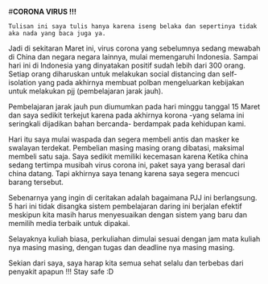 #__CORONA VIRUS !!!__

    Tulisan ini saya tulis hanya karena iseng belaka dan sepertinya tidak aka nada yang baca juga ya. 

Jadi di sekitaran Maret ini, virus corona yang sebelumnya sedang mewabah di China dan negara negara lainnya, mulai memengaruhi Indonesia. Sampai hari ini di Indonesia yang dinyatakan positif sudah lebih dari 300 orang.  Setiap orang diharuskan untuk melakukan social distancing   dan self-isolation  yang pada akhirnya membuat polban mengeluarkan kebijakan untuk melakukan pjj (pembelajaran jarak jauh).

Pembelajaran jarak jauh pun diumumkan pada hari minggu tanggal 15 Maret dan saya sedikit terkejut karena pada akhirnya korona -yang selama ini seringkali dijadikan bahan bercanda- berdampak pada kehidupan kami. 

Hari itu saya mulai waspada dan segera membeli antis dan masker ke swalayan terdekat. Pembelian masing masing orang dibatasi, maksimal membeli satu saja. Saya sedikit memiliki kecemasan karena Ketika china sedang tertimpa musibah virus corona ini, paket saya yang berasal dari china datang. Tapi akhirnya saya tenang karena saya segera mencuci barang tersebut.

Sebenarnya yang ingin di ceritakan adalah bagaimana PJJ ini berlangsung. 5 hari ini tidak disangka sistem pembelajaran daring ini berjalan efektif meskipun kita masih harus menyesuaikan dengan sistem yang baru dan memilih media terbaik untuk dipakai. 

Selayaknya kuliah biasa, perkuliahan dimulai sesuai dengan jam mata kuliah nya masing masing, dengan tugas dan deadline nya masing masing.

Sekian dari saya, saya harap kita semua sehat selalu dan terbebas dari penyakit apapun !!! Stay safe :D
